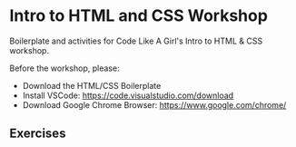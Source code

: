 # Intro to HTML and CSS Workshop
Boilerplate and activities for Code Like A Girl's Intro to HTML &amp; CSS workshop. 

Before the workshop, please:

- Download the HTML/CSS Boilerplate
- Install VSCode: https://code.visualstudio.com/download
- Download Google Chrome Browser: https://www.google.com/chrome/ 


<h2>Exercises</h2>
